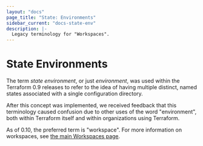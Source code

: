 ```yaml
---
layout: "docs"
page_title: "State: Environments"
sidebar_current: "docs-state-env"
description: |-
  Legacy terminology for "Workspaces".
---
```


# State Environments

The term _state environment_, or just _environment_, was used within the
Terraform 0.9 releases to refer to the idea of having multiple distinct,
named states associated with a single configuration directory.

After this concept was implemented, we received feedback that this terminology
caused confusion due to other uses of the word "environment", both within
Terraform itself and within organizations using Terraform.

As of 0.10, the preferred term is "workspace". For more information on
workspaces, see [the main Workspaces page](/docs/state/workspaces.html).
